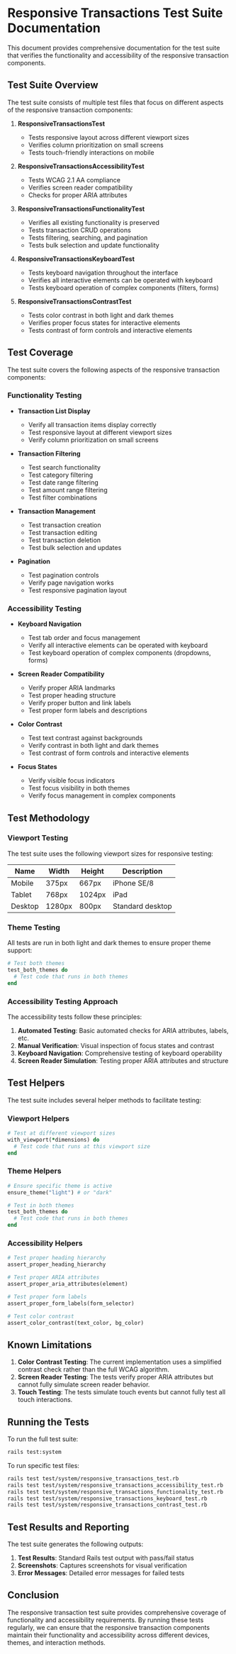 # Responsive Transactions Test Suite Documentation

This document provides comprehensive documentation for the test suite that verifies the functionality and accessibility of the responsive transaction components.

## Test Suite Overview

The test suite consists of multiple test files that focus on different aspects of the responsive transaction components:

1. **ResponsiveTransactionsTest**
   - Tests responsive layout across different viewport sizes
   - Verifies column prioritization on small screens
   - Tests touch-friendly interactions on mobile

2. **ResponsiveTransactionsAccessibilityTest**
   - Tests WCAG 2.1 AA compliance
   - Verifies screen reader compatibility
   - Checks for proper ARIA attributes

3. **ResponsiveTransactionsFunctionalityTest**
   - Verifies all existing functionality is preserved
   - Tests transaction CRUD operations
   - Tests filtering, searching, and pagination
   - Tests bulk selection and update functionality

4. **ResponsiveTransactionsKeyboardTest**
   - Tests keyboard navigation throughout the interface
   - Verifies all interactive elements can be operated with keyboard
   - Tests keyboard operation of complex components (filters, forms)

5. **ResponsiveTransactionsContrastTest**
   - Tests color contrast in both light and dark themes
   - Verifies proper focus states for interactive elements
   - Tests contrast of form controls and interactive elements

## Test Coverage

The test suite covers the following aspects of the responsive transaction components:

### Functionality Testing

- **Transaction List Display**
  - Verify all transaction items display correctly
  - Test responsive layout at different viewport sizes
  - Verify column prioritization on small screens

- **Transaction Filtering**
  - Test search functionality
  - Test category filtering
  - Test date range filtering
  - Test amount range filtering
  - Test filter combinations

- **Transaction Management**
  - Test transaction creation
  - Test transaction editing
  - Test transaction deletion
  - Test bulk selection and updates

- **Pagination**
  - Test pagination controls
  - Verify page navigation works
  - Test responsive pagination layout

### Accessibility Testing

- **Keyboard Navigation**
  - Test tab order and focus management
  - Verify all interactive elements can be operated with keyboard
  - Test keyboard operation of complex components (dropdowns, forms)

- **Screen Reader Compatibility**
  - Verify proper ARIA landmarks
  - Test proper heading structure
  - Verify proper button and link labels
  - Test proper form labels and descriptions

- **Color Contrast**
  - Test text contrast against backgrounds
  - Verify contrast in both light and dark themes
  - Test contrast of form controls and interactive elements

- **Focus States**
  - Verify visible focus indicators
  - Test focus visibility in both themes
  - Verify focus management in complex components

## Test Methodology

### Viewport Testing

The test suite uses the following viewport sizes for responsive testing:

| Name | Width | Height | Description |
|------|-------|--------|-------------|
| Mobile | 375px | 667px | iPhone SE/8 |
| Tablet | 768px | 1024px | iPad |
| Desktop | 1280px | 800px | Standard desktop |

### Theme Testing

All tests are run in both light and dark themes to ensure proper theme support:

```ruby
# Test both themes
test_both_themes do
  # Test code that runs in both themes
end
```

### Accessibility Testing Approach

The accessibility tests follow these principles:

1. **Automated Testing**: Basic automated checks for ARIA attributes, labels, etc.
2. **Manual Verification**: Visual inspection of focus states and contrast
3. **Keyboard Navigation**: Comprehensive testing of keyboard operability
4. **Screen Reader Simulation**: Testing proper ARIA attributes and structure

## Test Helpers

The test suite includes several helper methods to facilitate testing:

### Viewport Helpers

```ruby
# Test at different viewport sizes
with_viewport(*dimensions) do
  # Test code that runs at this viewport size
end
```

### Theme Helpers

```ruby
# Ensure specific theme is active
ensure_theme("light") # or "dark"

# Test in both themes
test_both_themes do
  # Test code that runs in both themes
end
```

### Accessibility Helpers

```ruby
# Test proper heading hierarchy
assert_proper_heading_hierarchy

# Test proper ARIA attributes
assert_proper_aria_attributes(element)

# Test proper form labels
assert_proper_form_labels(form_selector)

# Test color contrast
assert_color_contrast(text_color, bg_color)
```

## Known Limitations

1. **Color Contrast Testing**: The current implementation uses a simplified contrast check rather than the full WCAG algorithm.
2. **Screen Reader Testing**: The tests verify proper ARIA attributes but cannot fully simulate screen reader behavior.
3. **Touch Testing**: The tests simulate touch events but cannot fully test all touch interactions.

## Running the Tests

To run the full test suite:

```bash
rails test:system
```

To run specific test files:

```bash
rails test test/system/responsive_transactions_test.rb
rails test test/system/responsive_transactions_accessibility_test.rb
rails test test/system/responsive_transactions_functionality_test.rb
rails test test/system/responsive_transactions_keyboard_test.rb
rails test test/system/responsive_transactions_contrast_test.rb
```

## Test Results and Reporting

The test suite generates the following outputs:

1. **Test Results**: Standard Rails test output with pass/fail status
2. **Screenshots**: Captures screenshots for visual verification
3. **Error Messages**: Detailed error messages for failed tests

## Conclusion

The responsive transaction test suite provides comprehensive coverage of functionality and accessibility requirements. By running these tests regularly, we can ensure that the responsive transaction components maintain their functionality and accessibility across different devices, themes, and interaction methods.